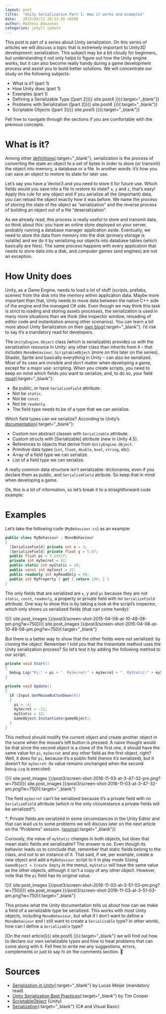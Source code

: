 ```yaml
---
layout: post
title:  "Unity Serialization Part 1: How it works and examples"
date:   2015/04/11 20:33:38 +0200
author: Matheus Amazonas
categories: jekyll update
---
```

This post is part of a series about Unity serialization.  On this series of articles we will discuss a topic that is extremely  important to Unity3D development: serialization. This subject may be a bit cloudy for beginners, but understanding it not only helps to figure out how the Unity engine works, but it can also become really handy during a game development process and assist you to build better solutions. We will concentrate our study on the following subjects:

- What is it? (part 1)
- How Unity does (part 1)
- Examples (part 1)
- Defining a Serializable Type ([part 2]({{ site.post4 }}){:target="_blank"})
- Problems with Serialization ([part 2]({{ site.post4 }}){:target="_blank"})
- Scriptable Objects ([part 3]({{ site.post5 }}){:target="_blank"})

Fell free to navigate through the sections if you are comfortable with the previous concepts.

# What is it?

Among other [definitions](https://msdn.microsoft.com/en-us/library/ms233843.aspx){:target="_blank"}, serialization is the process of converting the state an object to a set of bytes in order to store (or transmit) the object into memory, a database or a file. In another words: it’s how you can save an object to restore its state for later use.

Let’s say you have a Vector3 and you need to store it for future use. Which fields would you save into a file to restore its state? `x`, `y` and `z`, that’s easy! Apply this rule for any object and if you serialize all the (important) data, you can reload the object exactly how it was before. We name the process of storing the state of the object as “serialization” and the reverse process of building an object out of a file “deserialization”.

As we already read, this process is really useful to store and transmit data, so think about this: you have an online store deployed on your server, probably running a database manager application aside. Eventually, we need to store the data from memory into the disk (primary storage is volatile) and we do it by serializing our objects into database tables (which basically are files). The same process happens with every application that needs to store data into a disk, and computer games (and engines) are not an exception.

# How Unity does

Unity, as a Game Engine, needs to load a lot of stuff (scripts, prefabs, scenes) from the disk into the memory within application data. Maybe more important than that, Unity needs to move data between the native C++ side of the engine and the managed C# side. Even though we may think this task is strict to loading and storing assets processes, the serialization is used in many more situations than we think (like inspector window, reloading of editor code and instantiation among other scenarios). You can learn a bit more about Unity Serialization on their [own blog](http://blogs.unity3d.com/2014/06/24/serialization-in-unity/){:target="_blank"}. I’d risk to say it’s a mandatory read for developers.

The `UnityEngine.Object` class (which is serializable) provides us with the serialization resource in Unity: any other class than inherits from it – that includes `MonoBehaviour`, `ScriptableObject` (more on this later on the series), Shader, Sprite and basically everything in Unity – can also be serialized. Most of its uses are invisible and don’t matter when developing a game, except for a major use: scripting. When you create scripts, you need to keep on mind which fields you want to serialize, and, to do so, your field [must](http://blogs.unity3d.com/2014/06/24/serialization-in-unity/){:target="_blank"}:

- Be public, or have `SerializeField` attribute.
- Not be `static`.
- Not be `const`.
- Not be `readonly`.
- The field type needs to be of a type that we can serialize.

Which field types can we serialize? According to Unity’s [documentation](http://docs.unity3d.com/Manual/script-Serialization.html){:target="_blank"}:

- Custom non abstract classes with `Serializable` attribute.
- Custom structs with [Serializable] attribute (new in Unity 4.5).
- References to objects that derive from `UntiyEngine.Object`.
- Primitive data types (`int`, `float`, `double`, `bool`, `string`, etc).
- Array of a field type we can serialize.
- List of a field type we can serialize.

A really common data structure isn’t serializable: dictionaries, even if you declare them as public, and `SerializeField` atribute. So keep that in mind when developing a game.

Ok, this is a lot of information, so let’s break it to a straightforward code example:

# Examples

Let’s take the following code (`MyBehaviour.cs`) as an example:

```csharp
public class MyBehaviour : MonoBehaviour
{
  [SerializeField] private int x = 3;
  [SerializeField] private float y = 5.6f;
  public float pi = 3.1415f;
  private int mySecret = 42;
  public static int myStatic = 10;
  public const int myConst = 22;
  public readonly int myReadOnly = 99;
  public int MyProperty { get { return 100; } }
}
```

The only fields that are serialized are `x`, y and `pi` because they are not `static`, `const`, `readonly`, a property or private field with no `SerializeField` attribute. One way to show this is by taking a look at the script’s inspector, which only shows us serialized fields (that can come handy):

![{{ site.post_images }}/post3/screen-shot-2015-04-08-at-10-48-08-pm.png?w=750]({{ site.post_images }}/post3/screen-shot-2015-04-08-at-10-48-08-pm.png?w=750){:target="_blank"}

But there is a better way to show that the other fields were not serialized: by cloning the object. Remember I told you that the Instantiate method uses the Unity serialization process? So let’s test it by adding the following method to our script:

```csharp
private void Start()
{
  Debug.Log("Pi:" + pi + ". MySecret:" + mySecret + ". MyStatic:" + myStatic);
}

private void Update()
{
  if (Input.GetMouseButtonDown(0))
  {
    pi = -4;
    mySecret = -11;
    myStatic = 13;
    GameObject.Instantiate(gameObject);
  }
}
```

This method should modify the current object and create another object in the scene when the mouse’s left button is pressed. A naive thought would be that since the second object is a clone of the first one, it should have the same value for `pi`, `mySecret` and any other field as the first object, right? Well, it does for `pi`, because it’s a public field (hence it’s serialized), but it doesn’t for `mySecret`: its value remains unchanged when the second `Debug.Log` is executed:

![{{ site.post_images }}/post3/screen-shot-2016-11-03-at-3-47-32-pm.png?w=750]({{ site.post_images }}/post3/screen-shot-2016-11-03-at-3-47-32-pm.png?w=750){:target="_blank"}

The field `mySecret` can’t be serialized because it’s a private field with no `SerializeField` attribute (which is the only circumstance a private fields will be serialized\*).

\*: Private fields are serialized in some circumstances in the Unity Editor and that can lead us to some problems we will discuss later on the next article on the “Problems” session. ([source](http://blogs.unity3d.com/2012/10/25/unity-serialization/){:target="_blank"})

Curiously, the value of `myStatic` changes in both objects, but does that mean static fields are serializable? The answer is no. Even though its behavior leads us to conclude that, remember that static fields belong to the class, and not to an instance of it. That said, if we, per example, create a new object and add a `MyBehaviour` script to it in play mode (Using `GameObject > Create Empty` in the menu), `myStatic` will have the same value as the other objects, although it isn’t a copy of any other object. However, note that the `pi` field has its original value.

![{{ site.post_images }}/post3/screen-shot-2016-11-03-at-3-51-03-pm.png?w=750]({{ site.post_images }}/post3/screen-shot-2016-11-03-at-3-51-03-pm.png?w=750){:target="_blank"}

This proves what the Unity documentation tells us about how can we make a field of a serializable type be serialized. This works with most Unity objects, including `MonoBehaviour`, but what if I don’t want to define a `MonoBehaviour` and I still want to create a `Serializable` type? In other words, how can I define a `Serializable` type?

[On the next article]({{ site.post5 }}){:target="_blank"} we will find out how to declare our own serializable types and how to treat problems that can come along with it. Fell free to write me any suggestions, errors, complements or just to say hi on the comments section. 🙂

# Sources

- [Serialization in Unity](http://blogs.unity3d.com/2014/06/24/serialization-in-unity/){:target="_blank"} by Lucas Meijer (mandatory read)
- [Unity Serialization Best Practices](http://blogs.unity3d.com/2012/10/25/unity-serialization/){:target="_blank"} by Tim Cooper
- [ScriptableObject](http://docs.unity3d.com/Manual/class-ScriptableObject.html) (Unity)
- [Serialization](https://msdn.microsoft.com/en-us/library/ms233843.aspx){:target="_blank"} (C# and Visual Basic)